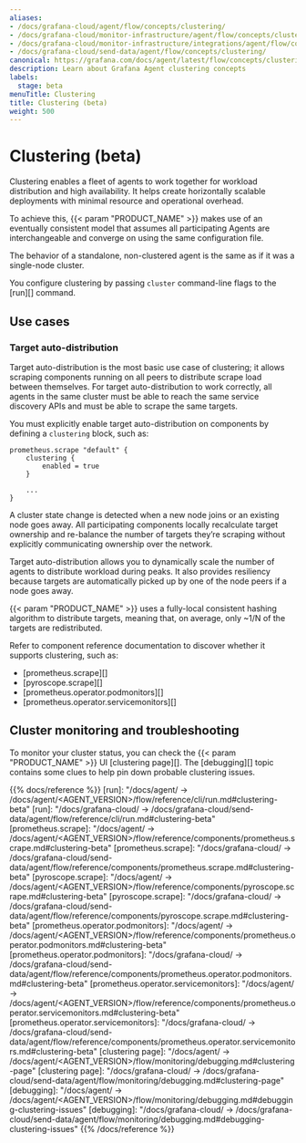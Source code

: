 ```yaml
---
aliases:
- /docs/grafana-cloud/agent/flow/concepts/clustering/
- /docs/grafana-cloud/monitor-infrastructure/agent/flow/concepts/clustering/
- /docs/grafana-cloud/monitor-infrastructure/integrations/agent/flow/concepts/clustering/
- /docs/grafana-cloud/send-data/agent/flow/concepts/clustering/
canonical: https://grafana.com/docs/agent/latest/flow/concepts/clustering/
description: Learn about Grafana Agent clustering concepts
labels:
  stage: beta
menuTitle: Clustering
title: Clustering (beta)
weight: 500
---
```


# Clustering (beta)

Clustering enables a fleet of agents to work together for workload distribution
and high availability. It helps create horizontally scalable deployments with
minimal resource and operational overhead.

To achieve this, {{< param "PRODUCT_NAME" >}} makes use of an eventually consistent model that
assumes all participating Agents are interchangeable and converge on using the
same configuration file.

The behavior of a standalone, non-clustered agent is the same as if it was a
single-node cluster.

You configure clustering by passing `cluster` command-line flags to the [run][]
command.

## Use cases

### Target auto-distribution

Target auto-distribution is the most basic use case of clustering; it allows
scraping components running on all peers to distribute scrape load between
themselves. For target auto-distribution to work correctly, all agents in the
same cluster must be able to reach the same service discovery APIs and must be
able to scrape the same targets.

You must explicitly enable target auto-distribution on components by defining a
`clustering` block, such as:

```river
prometheus.scrape "default" {
    clustering {
        enabled = true
    }

    ...
}
```

A cluster state change is detected when a new node joins or an existing node goes away. All participating components locally
recalculate target ownership and re-balance the number of targets they’re
scraping without explicitly communicating ownership over the network.

Target auto-distribution allows you to dynamically scale the number of agents to distribute workload during peaks.
It also provides resiliency because targets are automatically picked up by one of the node peers if a node goes away.

{{< param "PRODUCT_NAME" >}} uses a fully-local consistent hashing algorithm to distribute
targets, meaning that, on average, only ~1/N of the targets are redistributed.

Refer to component reference documentation to discover whether it supports
clustering, such as:

- [prometheus.scrape][]
- [pyroscope.scrape][]
- [prometheus.operator.podmonitors][]
- [prometheus.operator.servicemonitors][]

## Cluster monitoring and troubleshooting

To monitor your cluster status, you can check the {{< param "PRODUCT_NAME" >}} UI [clustering page][].
The [debugging][] topic contains some clues to help pin down probable
clustering issues.

{{% docs/reference %}}
[run]: "/docs/agent/ -> /docs/agent/<AGENT_VERSION>/flow/reference/cli/run.md#clustering-beta"
[run]: "/docs/grafana-cloud/ -> /docs/grafana-cloud/send-data/agent/flow/reference/cli/run.md#clustering-beta"
[prometheus.scrape]: "/docs/agent/ -> /docs/agent/<AGENT_VERSION>/flow/reference/components/prometheus.scrape.md#clustering-beta"
[prometheus.scrape]: "/docs/grafana-cloud/ -> /docs/grafana-cloud/send-data/agent/flow/reference/components/prometheus.scrape.md#clustering-beta"
[pyroscope.scrape]: "/docs/agent/ -> /docs/agent/<AGENT_VERSION>/flow/reference/components/pyroscope.scrape.md#clustering-beta"
[pyroscope.scrape]: "/docs/grafana-cloud/ -> /docs/grafana-cloud/send-data/agent/flow/reference/components/pyroscope.scrape.md#clustering-beta"
[prometheus.operator.podmonitors]: "/docs/agent/ -> /docs/agent/<AGENT_VERSION>/flow/reference/components/prometheus.operator.podmonitors.md#clustering-beta"
[prometheus.operator.podmonitors]: "/docs/grafana-cloud/ -> /docs/grafana-cloud/send-data/agent/flow/reference/components/prometheus.operator.podmonitors.md#clustering-beta"
[prometheus.operator.servicemonitors]: "/docs/agent/ -> /docs/agent/<AGENT_VERSION>/flow/reference/components/prometheus.operator.servicemonitors.md#clustering-beta"
[prometheus.operator.servicemonitors]: "/docs/grafana-cloud/ -> /docs/grafana-cloud/send-data/agent/flow/reference/components/prometheus.operator.servicemonitors.md#clustering-beta"
[clustering page]: "/docs/agent/ -> /docs/agent/<AGENT_VERSION>/flow/monitoring/debugging.md#clustering-page"
[clustering page]: "/docs/grafana-cloud/ -> /docs/grafana-cloud/send-data/agent/flow/monitoring/debugging.md#clustering-page"
[debugging]: "/docs/agent/ -> /docs/agent/<AGENT_VERSION>/flow/monitoring/debugging.md#debugging-clustering-issues"
[debugging]: "/docs/grafana-cloud/ -> /docs/grafana-cloud/send-data/agent/flow/monitoring/debugging.md#debugging-clustering-issues"
{{% /docs/reference %}}